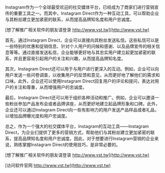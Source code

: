 Instagram作为一个全球最受欢迎的社交媒体平台，已经成为了商家们进行营销宣传的重要工具之一。而其中，Instagram Direct作为一种互动工具，可以帮助企业与其粉丝建立更加紧密的联系，从而提高品牌知名度和用户忠诚度。

[想了解推广相关软件的朋友请登录 http://www.vst.tw](http://www.vst.tw)

首先，通过Instagram Direct，企业可以直接向其粉丝发送私信。这些私信可以是一些特别的优惠和促销信息、针对个人用户的问候和感谢、以及品牌宣传的相关信息等等。通过直接发送私信，企业能够更好地与其忠实用户建立起更加紧密的联系，并且更容易引起用户的关注和兴趣，从而提高品牌知名度。

其次，Instagram Direct还可以用于与用户进行更深入的互动。例如，企业可以向用户发送一些问卷调查，以收集用户的反馈和意见，从而更好地了解他们的需求和口味。此外，企业还可以使用Instagram Direct回复用户的评论和提问，表达对用户的关注和尊重，从而增强用户的忠诚度。

最后，Instagram Direct还可以用于组织各种活动和推广。例如，企业可以邀请一些粉丝参加产品发布会或者品牌讲座，从而更好地建立起品牌形象和口碑。此外，企业还可以通过Instagram Direct向一些有影响力的用户发送产品样品或者礼品，以增加品牌曝光度和用户忠诚度。

总之，作为一个强大的社交媒体平台，Instagram的互动工具——Instagram Direct，为企业们提供了更多的营销方式，帮助他们与其粉丝建立更加紧密的联系，提高品牌知名度和用户忠诚度。因此，对于想要进行Instagram营销的企业来说，熟练掌握Instagram Direct的使用技巧，是非常必要的。

[想了解推广相关软件的朋友请登录 http://www.vst.tw](http://www.vst.tw)


[访问软件官网 http://www.vst.tw](http://www.vst.tw)
